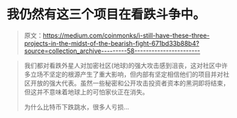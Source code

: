 # 我仍然有这三个项目在看跌斗争中。

> 原文：<https://medium.com/coinmonks/i-still-have-these-three-projects-in-the-midst-of-the-bearish-fight-671bd33b88b4?source=collection_archive---------58----------------------->

> 我们都对看跌外星人对加密社区(地球)的强大攻击感到沮丧，这对社区中许多立场不坚定的根源产生了重大影响，但内部有坚定相信他们的项目并对社区开放的强大代表。虽然一些秘密和公开攻击投资者资本的黑洞即将结束，但这并不意味着地球上的可怕家伙正在消失。
> 
> 为什么比特币下跌跳水，很多人亏损…
